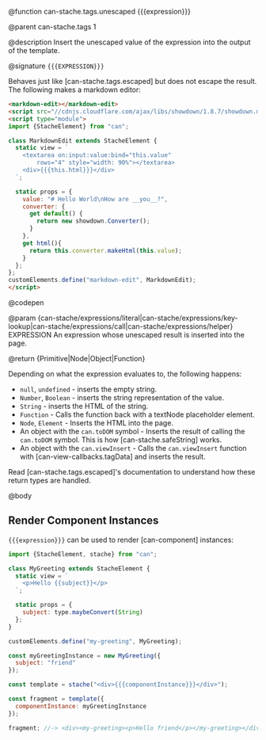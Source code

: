 @function can-stache.tags.unescaped {{{expression}}}

@parent can-stache.tags 1

@description Insert the unescaped value of the expression into the
output of the template.

@signature `{{{EXPRESSION}}}`

  Behaves just like [can-stache.tags.escaped] but does not
  escape the result. The following makes a markdown editor:

  ```html
  <markdown-edit></markdown-edit>
  <script src="//cdnjs.cloudflare.com/ajax/libs/showdown/1.8.7/showdown.min.js"></script>
  <script type="module">
  import {StacheElement} from "can";

  class MarkdownEdit extends StacheElement {
    static view = `
      <textarea on:input:value:bind="this.value"
          rows="4" style="width: 90%"></textarea>
      <div>{{{this.html}}}</div>
    `;

    static props = {
      value: "# Hello World\nHow are __you__?",
      converter: {
        get default() {
          return new showdown.Converter();
        }
      },
      get html(){
        return this.converter.makeHtml(this.value);
      }
    };
  };
  customElements.define("markdown-edit", MarkdownEdit);
  </script>
  ```
  @codepen

  @param {can-stache/expressions/literal|can-stache/expressions/key-lookup|can-stache/expressions/call|can-stache/expressions/helper} EXPRESSION An expression whose unescaped result is inserted into the page.

  @return {Primitive|Node|Object|Function}

  Depending on what the expression evaluates to, the following happens:

  - `null`, `undefined` - inserts the empty string.
  - `Number`, `Boolean` - inserts the string representation of the value.
  - `String` - inserts the HTML of the string.
  - `Function` - Calls the function back with a textNode placeholder element.
  - `Node`, `Element` - Inserts the HTML into the page.
  - An object with the `can.toDOM` symbol - Inserts the result of calling the `can.toDOM` symbol. This is how [can-stache.safeString]
    works.
  - An object with the `can.viewInsert` - Calls the `can.viewInsert` function with [can-view-callbacks.tagData]
    and inserts the result.

  Read [can-stache.tags.escaped]'s documentation to understand how these return types are handled.

@body


## Render Component Instances

`{{{expression}}}` can be used to render [can-component] instances:

```js
import {StacheElement, stache} from "can";

class MyGreeting extends StacheElement {
  static view = `
    <p>Hello {{subject}}</p>
  `;

  static props = {
    subject: type.maybeConvert(String)
  };
}

customElements.define("my-greeting", MyGreeting);

const myGreetingInstance = new MyGreeting({
  subject: "friend"
});

const template = stache("<div>{{{componentInstance}}}</div>");

const fragment = template({
  componentInstance: myGreetingInstance
});

fragment; //-> <div><my-greeting><p>Hello friend</p></my-greeting></div>
```
